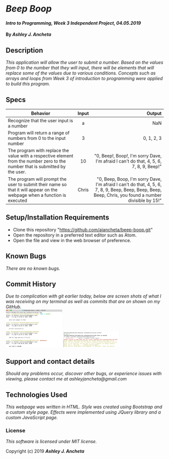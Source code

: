 # _Beep Boop_

#### _Intro to Programming, Week 3 Independent Project, 04.05.2019_

#### By _Ashley J. Ancheta_

## Description
_This application will allow the user to submit a number. Based on the values from 0 to the number that they will input, there will be elements that will replace some of the values due to various conditions. Concepts such as arrays and loops from Week 3 of introduction to programming were applied to build this program._

## Specs
| Behavior | Input | Output |
| ------------- |:-------------:| -----:|
| Recognize that the user input is a number | a | NaN |
| Program will return a range of numbers from 0 to the input number | 3 | 0, 1, 2, 3 |
| The program with replace the value with a respective element from the number zero to the number that is submitted by the user. | 10 | "0, Beep!, Boop!, I'm sorry Dave, I'm afraid I can't do that, 4, 5, 6, 7, 8, 9, Beep!" |
| The program will prompt the user to submit their name so that it will appear on the webpage when a function is executed | Chris | "0, Beep, Boop, I'm sorry Dave, I'm afraid I can't do that, 4, 5, 6, 7, 8, 9, Beep, Beep, Beep, Beep, Beep, Chris, you found a number divisible by 15!" |

## Setup/Installation Requirements

* Clone this repository "https://github.com/ajancheta/beep-boop.git"
* Open the repository in a preferred text editor such as Atom.
* Open the file and view in the web browser of preference.

## Known Bugs

_There are no known bugs._

## Commit History

_Due to complication with git earlier today, below are screen shots of what I was receiving on my terminal as well as commits that are on shown on my GitHub.<br>_
<img src="img/img1.png" width="180" height="120" alt="Screenshot1">
<img src="img/img2.png" width="180" height="50" alt="Screenshot2">

## Support and contact details

_Should any problems occur, discover other bugs, or experience issues with viewing, please contact me at ashleyjancheta@gmail.com_

## Technologies Used

_This webpage was written in HTML. Style was created using Bootstrap and a custom style page. Effects were implemented using JQuery library and a custom JavaScript page._

### License

*This software is licensed under MIT license.*

Copyright (c) 2019 **_Ashley J. Ancheta_**

